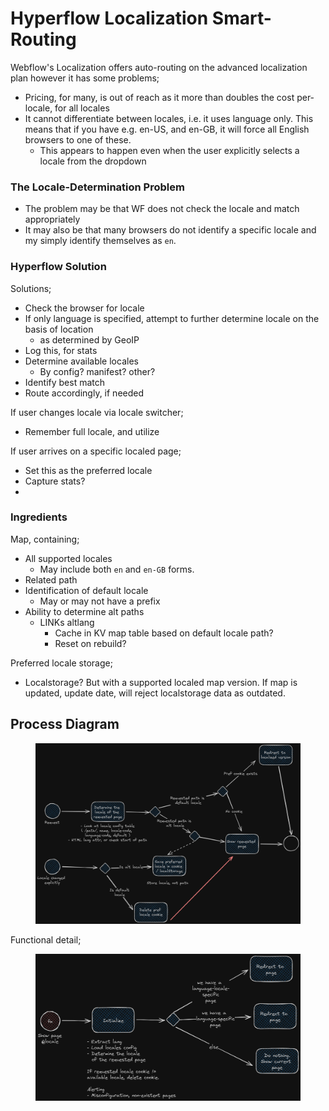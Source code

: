 # Hyperflow Localization Smart-Routing

Webflow's Localization offers auto-routing on the advanced localization plan however it has some problems;

* Pricing, for many, is out of reach as it more than doubles the cost per-locale, for all locales&#x20;
* It cannot differentiate between locales, i.e. it uses language only. This means that if you have e.g. en-US, and en-GB, it will force all English browsers to one of these.
  * This appears to happen even when the user explicitly selects a locale from the dropdown

### The Locale-Determination Problem

* The problem may be that WF does not check the locale and match appropriately
* It may also be that many browsers do not identify a specific locale and my simply identify themselves as `en`.&#x20;

### Hyperflow Solution

Solutions;

* Check the browser for locale
* If only language is specified, attempt to further determine locale on the basis of location&#x20;
  * as determined by GeoIP
* Log this, for stats
* Determine available locales
  * By config? manifest? other?&#x20;
* Identify best match
* Route accordingly, if needed

If user changes locale via locale switcher;

* Remember full locale, and utilize

If user arrives on a specific localed page;

* Set this as the preferred locale&#x20;
* Capture stats?&#x20;
*

### Ingredients

Map, containing;

* All supported locales
  * May include both `en` and `en-GB` forms.&#x20;
* Related path&#x20;
* Identification of default locale&#x20;
  * May or may not have a prefix&#x20;
* Ability to determine alt paths
  * LINKs altlang&#x20;
    * Cache in KV map table based on default locale path?&#x20;
    * Reset on rebuild?&#x20;

Preferred locale storage;&#x20;

* Localstorage? But with a supported localed map version. If map is updated, update date, will reject localstorage data as outdated.&#x20;

## Process Diagram

<figure><img src="../../.gitbook/assets/image (2) (1).png" alt=""><figcaption></figcaption></figure>

Functional detail;&#x20;

<figure><img src="../../.gitbook/assets/image (1) (1).png" alt=""><figcaption></figcaption></figure>

